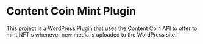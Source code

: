 # Content Coin Mint Plugin

This project is a WordPress Plugin that uses the Content Coin API to offer to mint NFT's whenever new media is uploaded to the WordPress site.
